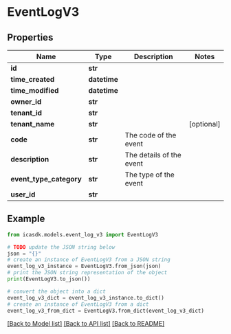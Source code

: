 # EventLogV3


## Properties

Name | Type | Description | Notes
------------ | ------------- | ------------- | -------------
**id** | **str** |  | 
**time_created** | **datetime** |  | 
**time_modified** | **datetime** |  | 
**owner_id** | **str** |  | 
**tenant_id** | **str** |  | 
**tenant_name** | **str** |  | [optional] 
**code** | **str** | The code of the event | 
**description** | **str** | The details of the event | 
**event_type_category** | **str** | The type of the event | 
**user_id** | **str** |  | 

## Example

```python
from icasdk.models.event_log_v3 import EventLogV3

# TODO update the JSON string below
json = "{}"
# create an instance of EventLogV3 from a JSON string
event_log_v3_instance = EventLogV3.from_json(json)
# print the JSON string representation of the object
print(EventLogV3.to_json())

# convert the object into a dict
event_log_v3_dict = event_log_v3_instance.to_dict()
# create an instance of EventLogV3 from a dict
event_log_v3_from_dict = EventLogV3.from_dict(event_log_v3_dict)
```
[[Back to Model list]](../README.md#documentation-for-models) [[Back to API list]](../README.md#documentation-for-api-endpoints) [[Back to README]](../README.md)


